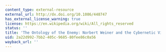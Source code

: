 ```yaml
---
content_type: external-resource
external_url: http://dx.doi.org/10.1086/448747
has_external_license_warning: true
license: https://en.wikipedia.org/wiki/All_rights_reserved
status: ''
title: 'The Ontology of the Enemy: Norbert Weiner and the Cybernetic Vision'
uid: 2a22d992-7bb2-405c-9685-80fee86c0a56
wayback_url: ''
---
```

